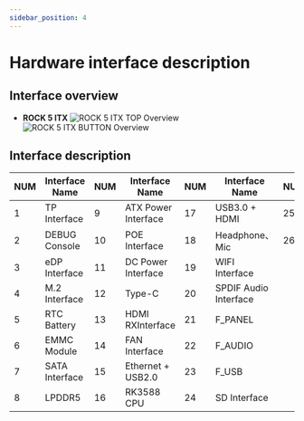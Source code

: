 ```yaml
---
sidebar_position: 4
---
```


# Hardware interface description

## Interface overview

- **ROCK 5 ITX**
  ![ROCK 5 ITX TOP Overview](/img/rock5itx/rock5itx-top.webp)
  ![ROCK 5 ITX BUTTON Overview](/img/rock5itx/rock5itx-button.webp)

## Interface description

| NUM | Interface Name | NUM | Interface Name      | NUM | Interface Name        | NUM | Interface Name   |
| --- | -------------- | --- | ------------------- | --- | --------------------- | --- | ---------------- |
| 1   | TP Interface   | 9   | ATX Power Interface | 17  | USB3.0 + HDMI         | 25  | Camera Interface |
| 2   | DEBUG Console  | 10  | POE Interface       | 18  | Headphone、Mic        | 26  | LCD Interface    |
| 3   | eDP Interface  | 11  | DC Power Interface  | 19  | WIFI Interface        |     |                  |
| 4   | M.2 Interface  | 12  | Type-C              | 20  | SPDIF Audio Interface |     |                  |
| 5   | RTC Battery    | 13  | HDMI RXInterface    | 21  | F_PANEL               |     |                  |
| 6   | EMMC Module    | 14  | FAN Interface       | 22  | F_AUDIO               |     |                  |
| 7   | SATA Interface | 15  | Ethernet + USB2.0   | 23  | F_USB                 |     |                  |
| 8   | LPDDR5         | 16  | RK3588 CPU          | 24  | SD Interface          |     |                  |
